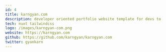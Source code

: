 ```yaml
---
id: 4
title: karngyan.com
description: developer oriented portfolio website template for devs to quickly setup a blog and showcase projects
tech: nuxt tailwindcss
logo: /images/karngyan-com.png
website: https://karngyan.com
github: https://github.com/karngyan/karngyan.com
twitter: gyankarn
---
```

